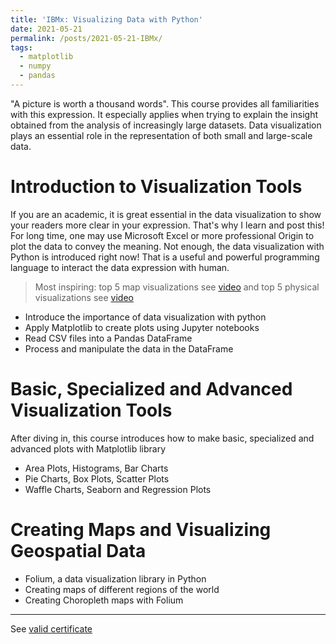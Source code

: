 ```yaml
---
title: 'IBMx: Visualizing Data with Python'
date: 2021-05-21
permalink: /posts/2021-05-21-IBMx/
tags:
  - matplotlib
  - numpy
  - pandas
---
```


"A picture is worth a thousand words". This course provides all familiarities with this expression. It especially applies when trying to explain the insight obtained from the analysis of increasingly large datasets. Data visualization plays an essential role in the representation of both small and large-scale data.

# Introduction to Visualization Tools

If you are an academic, it is great essential in the data visualization to show your readers more clear in your expression. That's why I learn and post this! For long time, one may use Microsoft Excel or more professional Origin to plot the data to convey the meaning. Not enough, the data visualization with Python is introduced right now! That is a useful and powerful programming language to interact the data expression with human.

> Most inspiring: top 5 map visualizations see [video](https://www.youtube.com/watch?v=5_n9K4WEal4&t=255s) and top 5 physical visualizations see [video](https://www.youtube.com/watch?v=tbjra_z6Xf4&t=6s)

* Introduce the importance of data visualization with python
* Apply Matplotlib to create plots using Jupyter notebooks
* Read CSV files into a Pandas DataFrame
* Process and manipulate the data in the DataFrame

# Basic, Specialized and Advanced Visualization Tools
After diving in, this course introduces how to make basic, specialized and advanced plots with Matplotlib library
* Area Plots, Histograms, Bar Charts
* Pie Charts, Box Plots, Scatter Plots
* Waffle Charts, Seaborn and Regression Plots

# Creating Maps and Visualizing Geospatial Data

* Folium, a data visualization library in Python
* Creating maps of different regions of the world
* Creating Choropleth maps with Folium

------

See [valid certificate](https://courses.edx.org/certificates/a3e31b24dc9f46f89ca4ee87486a4fab)

